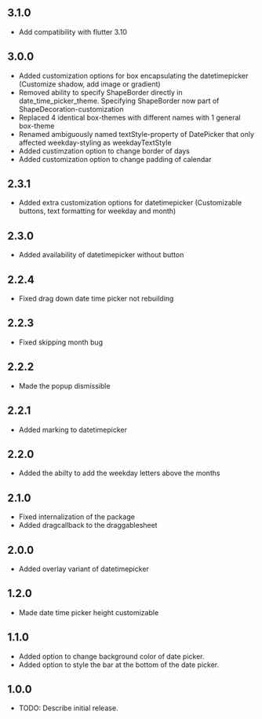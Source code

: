 ## 3.1.0
- Add compatibility with flutter 3.10

## 3.0.0

- Added customization options for box encapsulating the datetimepicker (Customize shadow, add image or gradient)
- Removed ability to specify ShapeBorder directly in date_time_picker_theme. Specifying ShapeBorder now part of ShapeDecoration-customization
- Replaced 4 identical box-themes with different names with 1 general box-theme
- Renamed ambiguously named textStyle-property of DatePicker that only affected weekday-styling as weekdayTextStyle
- Added custimzation option to change border of days
- Added customization option to change padding of calendar
 
## 2.3.1

- Added extra customization options for datetimepicker (Customizable buttons, text formatting for weekday and month)

## 2.3.0

- Added availability of datetimepicker without button

## 2.2.4

- Fixed drag down date time picker not rebuilding


## 2.2.3

- Fixed skipping month bug

## 2.2.2

- Made the popup dismissible

## 2.2.1

- Added marking to datetimepicker

## 2.2.0

- Added the abilty to add the weekday letters above the months

## 2.1.0

- Fixed internalization of the package
- Added dragcallback to the draggablesheet

## 2.0.0

- Added overlay variant of datetimepicker

## 1.2.0

- Made date time picker height customizable

## 1.1.0

- Added option to change background color of date picker.
- Added option to style the bar at the bottom of the date picker.

## 1.0.0

- TODO: Describe initial release.
